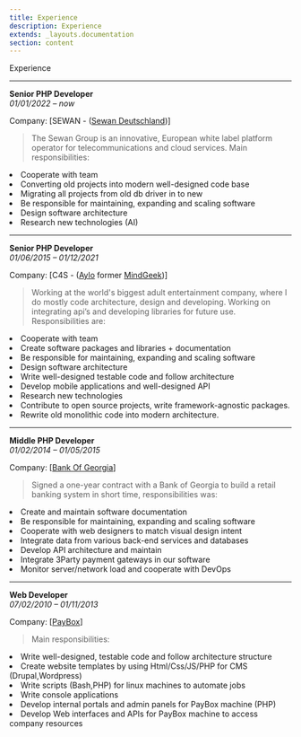 ```yaml
---
title: Experience
description: Experience
extends: _layouts.documentation
section: content
---
```



Experience

---

**Senior PHP Developer**                   
_01/01/2022 – now_

Company:  [SEWAN - ([Sewan Deutschland](https://de.sewan.eu/))]

> The Sewan Group is an innovative, European white label platform operator for 
> telecommunications and cloud services.
> Main responsibilities:

<li>Cooperate with team</li>
<li>Converting old projects into modern well-designed code base</li>
<li>Migrating all projects from old db driver in to new</li>
<li>Be responsible for maintaining, expanding and scaling software</li>
<li>Design software architecture</li>
<li>Research new technologies (AI)</li>

---

**Senior PHP Developer**                   
_01/06/2015 – 01/12/2021_

Company:  [C4S - (<a href="https://www.aylo.com" target="_blank">Aylo</a> former <a href="https://www.mindgeek.com" target="_blank">MindGeek</a>)]

> Working at the world's biggest adult entertainment  company, 
> where I do mostly code architecture, design and developing.
> Working on integrating api’s and developing libraries for future use. 
> Responsibilities are:

<li>Cooperate with team</li>
<li>Create software packages and libraries + documentation</li>
<li>Be responsible for maintaining, expanding and scaling software</li>
<li>Design software architecture</li>
<li>Write well-designed testable code and follow architecture</li>
<li>Develop mobile applications and well-designed API</li>
<li>Research new technologies</li>
<li>Contribute to open source projects, write framework-agnostic packages.</li>
<li>Rewrite old monolithic code into modern architecture.</li>

___
**Middle PHP Developer**                               
_01/02/2014 – 01/05/2015_

Company:  [<a href="http://bankofgeorgia.ge/" target="_blank">Bank Of Georgia</a>]

> Signed a one-year contract with a Bank of Georgia to build a retail banking system in short time, responsibilities was:

<li>Create and maintain software documentation</li>
<li>Be responsible for maintaining, expanding and scaling software</li>
<li>Cooperate with web designers to match visual design intent</li>
<li>Integrate data from various back-end services and databases</li>
<li>Develop API architecture and maintain</li>
<li>Integrate 3Party payment gateways in our software</li>
<li>Monitor server/network load and cooperate with DevOps</li>


---
**Web Developer**                  
_07/02/2010 – 01/11/2013_

Company: [<a href="http://sales.novatech.ge/ge/index.php" target="_blank">PayBox</a>]

> Main responsibilities:

<li>Write well-designed, testable code and follow architecture structure</li>
<li>Create website templates by using Html/Css/JS/PHP for CMS (Drupal,Wordpress)</li>
<li>Write scripts (Bash,PHP) for linux machines to automate jobs</li>
<li>Write console applications</li>
<li>Develop internal portals and admin panels for PayBox machine (PHP)</li>
<li>Develop Web interfaces and APIs for PayBox machine to access company resources</li>
